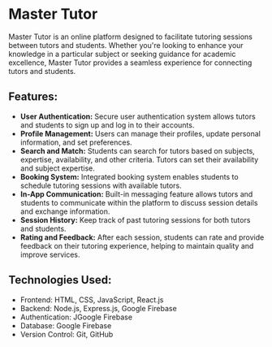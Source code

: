 <h1>Master Tutor</h1>
Master Tutor is an online platform designed to facilitate tutoring sessions between tutors and students.
Whether you're looking to enhance your knowledge in a particular subject or seeking guidance for academic excellence, Master Tutor provides a seamless experience for connecting tutors and students.

<h2>Features: </h2>
<ul>
  <li><b>User Authentication:</b> Secure user authentication system allows tutors and students to sign up and log in to their accounts.</li>
  <li><b>Profile Management:</b> Users can manage their profiles, update personal information, and set preferences.</li>
  <li><b>Search and Match:</b> Students can search for tutors based on subjects, expertise, availability, and other criteria. Tutors can set their availability and subject expertise.</li>
  <li><b>Booking System:</b> Integrated booking system enables students to schedule tutoring sessions with available tutors.</li>
  <li><b>In-App Communication:</b> Built-in messaging feature allows tutors and students to communicate within the platform to discuss session details and exchange information.</li>
  <li><b>Session History:</b> Keep track of past tutoring sessions for both tutors and students.</li>
  <li><b>Rating and Feedback:</b> After each session, students can rate and provide feedback on their tutoring experience, helping to maintain quality and improve services.</li>
</ul>

<h2>Technologies Used: </h2>
<ul>
  <li>Frontend: HTML, CSS, JavaScript, React.js</li>
  <li>Backend: Node.js, Express.js, Google Firebase</li>
  <li>Authentication: JGoogle Firebase</li>
  <li>Database: Google Firebase</li>
  <li>Version Control: Git, GitHub</li>
</ul>
